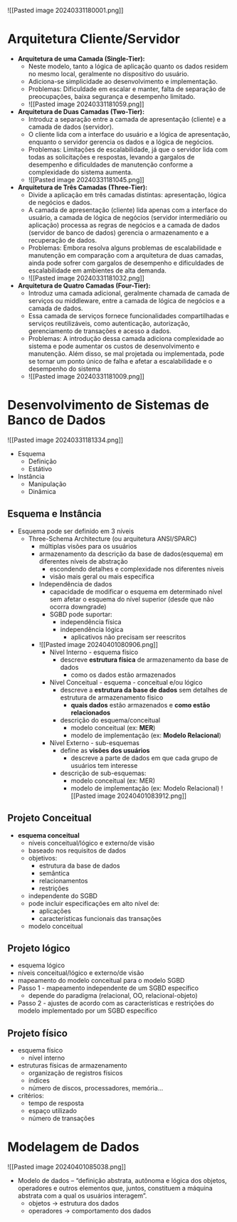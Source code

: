 ![[Pasted image 20240331180001.png]]
# Arquitetura Cliente/Servidor
- **Arquitetura de uma Camada (Single-Tier):**
    - Neste modelo, tanto a lógica de aplicação quanto os dados residem no mesmo local, geralmente no dispositivo do usuário.
    - Adiciona-se simplicidade ao desenvolvimento e implementação.
    - Problemas: Dificuldade em escalar e manter, falta de separação de preocupações, baixa segurança e desempenho limitado.
    - ![[Pasted image 20240331181059.png]]
- **Arquitetura de Duas Camadas (Two-Tier):**
    - Introduz a separação entre a camada de apresentação (cliente) e a camada de dados (servidor).
    - O cliente lida com a interface do usuário e a lógica de apresentação, enquanto o servidor gerencia os dados e a lógica de negócios.
    - Problemas: Limitações de escalabilidade, já que o servidor lida com todas as solicitações e respostas, levando a gargalos de desempenho e dificuldades de manutenção conforme a complexidade do sistema aumenta.
    - ![[Pasted image 20240331181045.png]]
- **Arquitetura de Três Camadas (Three-Tier):**
    - Divide a aplicação em três camadas distintas: apresentação, lógica de negócios e dados.
    - A camada de apresentação (cliente) lida apenas com a interface do usuário, a camada de lógica de negócios (servidor intermediário ou aplicação) processa as regras de negócios e a camada de dados (servidor de banco de dados) gerencia o armazenamento e a recuperação de dados.
    - Problemas: Embora resolva alguns problemas de escalabilidade e manutenção em comparação com a arquitetura de duas camadas, ainda pode sofrer com gargalos de desempenho e dificuldades de escalabilidade em ambientes de alta demanda.
    - ![[Pasted image 20240331181032.png]]
- **Arquitetura de Quatro Camadas (Four-Tier):**
    - Introduz uma camada adicional, geralmente chamada de camada de serviços ou middleware, entre a camada de lógica de negócios e a camada de dados.
    - Essa camada de serviços fornece funcionalidades compartilhadas e serviços reutilizáveis, como autenticação, autorização, gerenciamento de transações e acesso a dados.
    - Problemas: A introdução dessa camada adiciona complexidade ao sistema e pode aumentar os custos de desenvolvimento e manutenção. Além disso, se mal projetada ou implementada, pode se tornar um ponto único de falha e afetar a escalabilidade e o desempenho do sistema
    - ![[Pasted image 20240331181009.png]]
# Desenvolvimento de Sistemas de Banco de Dados
![[Pasted image 20240331181334.png]]
- Esquema
	- Definição
	- Estátivo
- Instância
	- Manipulação
	- Dinâmica
## Esquema e Instância
- Esquema pode ser definido em 3 níveis
	- Three-Schema Architecture (ou arquitetura ANSI/SPARC)
		- múltiplas visões para os usuários
		- armazenamento da descrição da base de dados(esquema) em diferentes níveis de abstração
			- escondendo detalhes e complexidade nos diferentes níveis
			- visão mais geral ou mais específica
		- Independência de dados
			- capacidade de modificar o esquema em determinado nível sem afetar o esquema do nível superior (desde que não ocorra downgrade)
			- SGBD pode suportar:
				- independência física
				- independência lógica
					- aplicativos não precisam ser reescritos
		- ![[Pasted image 20240401080906.png]]
			- Nível Interno - esquema físico
				- descreve **estrutura física** de armazenamento da base de dados
					- como os dados estão armazenados
			- Nível Conceitual - esquema - conceitual e/ou lógico
				- descreve a **estrutura da base de dados** sem detalhes de estrutura de armazenamento físico
					- **quais dados** estão armazenados e **como estão relacionados**
				- descrição do esquema/conceitual 
					- modelo conceitual  (ex: **MER**)
					- modelo de implementação (ex: **Modelo Relacional**)
			- Nível Externo - sub-esquemas
				- define as **visões dos usuários**
					- descreve a parte de dados em que cada grupo de usuários tem interesse
				- descrição de sub-esquemas:
					- modelo conceitual (ex: MER)
					- modelo de implementação (ex: Modelo Relacional)
![[Pasted image 20240401083912.png]]
## Projeto Conceitual
- **esquema conceitual**
	- níveis conceitual/lógico e externo/de visão
	- baseado nos requisitos de dados
	- objetivos:
		- estrutura da base de dados
		- semântica
		- relacionamentos
		- restrições
	- independente do SGBD
	- pode incluir especificações em alto nível de:
		- aplicações
		- características funcionais das transações
	- modelo conceitual
## Projeto lógico
- esquema lógico
- níveis conceitual/lógico e externo/de visão
- mapeamento do modelo conceitual para o modelo SGBD
- Passo 1 - mapeamento independente de um SGBD específico
	- depende do paradigma (relacional, OO, relacional-objeto)
- Passo 2 - ajustes de acordo com as características e restrições do modelo implementado por um SGBD específico
## Projeto físico
- esquema físico
	- nível interno
- estruturas físicas de armazenamento
	- organização de registros físicos
	- índices
	- número de discos, processadores, memória...
- critérios:
	- tempo de resposta
	- espaço utilizado
	- número de transações
# Modelagem de Dados
![[Pasted image 20240401085038.png]]
- Modelo de dados – “definição abstrata, autônoma e lógica dos objetos, operadores e outros elementos que, juntos, constituem a máquina abstrata com a qual os usuários interagem”.
	- objetos -> estrutura dos dados
	- operadores -> comportamento dos dados